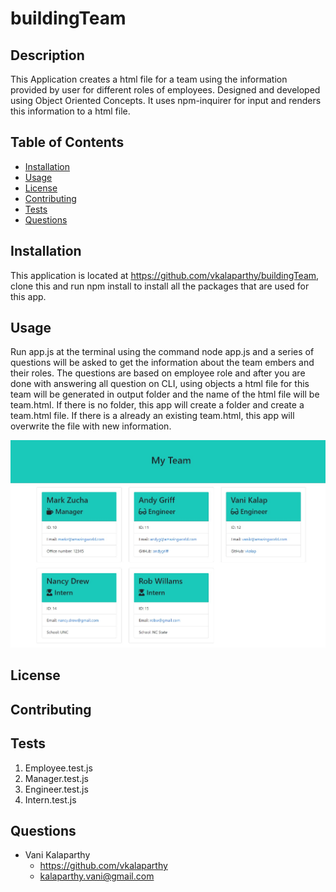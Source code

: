 # buildingTeam

## Description
This Application creates a html file for a team using the information provided by user for different roles of employees. Designed and developed using Object Oriented Concepts. It uses npm-inquirer for input and renders this information to a html file.
## Table of Contents
* [Installation](#installation)
* [Usage](#usage)
* [License](#license)
* [Contributing](#contributing)
* [Tests](#tests)
* [Questions](#questions)
## Installation
This application is located at https://github.com/vkalaparthy/buildingTeam, clone this and run npm install to install all the packages that are used for this app.
## Usage
Run app.js at the terminal  using the command node app.js and a series of questions will be asked to get the information about the team embers and their roles. The questions are based on employee role and after you are done with answering all question on CLI, using objects a html file for this team will be generated in output folder and the name of the html file will be team.html.  If there is no folder, this app will create a folder and create a team.html file.  If there is a already an existing team.html, this app will overwrite the file with new information.


![Image of image](./images/TeamCreated.jpg)
## License

## Contributing
## Tests
 1. Employee.test.js
 2. Manager.test.js 
 3. Engineer.test.js
 4. Intern.test.js
## Questions
* Vani Kalaparthy
  * https://github.com/vkalaparthy
  * kalaparthy.vani@gmail.com
  
